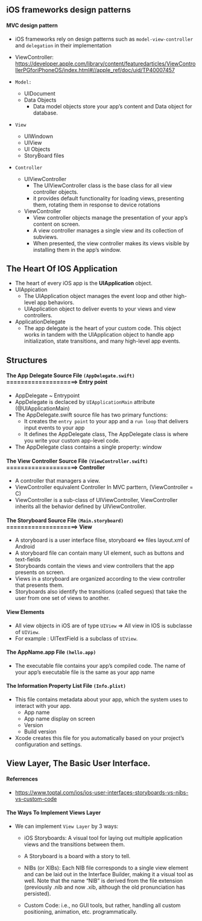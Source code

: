 
## iOS frameworks design patterns

#### MVC design pattern

  - iOS frameworks rely on design patterns such as `model-view-controller` and `delegation` in their implementation
  - ViewController: https://developer.apple.com/library/content/featuredarticles/ViewControllerPGforiPhoneOS/index.html#//apple_ref/doc/uid/TP40007457
  
  - `Model:`
      - UIDocument
      - Data Objects
          - Data model objects store your app’s content and Data object for database.
  - `View`
      - UIWindown
      - UIView
      - UI Objects
      - StoryBoard files
  - `Controller`
      - UIViewController
          - The UIViewController class is the base class for all view controller objects.
          - it provides default functionality for loading views, presenting them, rotating them in response to device rotations
      - ViewController
          - View controller objects manage the presentation of your app’s content on screen.
          -  A view controller manages a single view and its collection of subviews.
          -  When presented, the view controller makes its views visible by installing them in the app’s window.
         
## The Heart Of IOS Application
- The heart of every iOS app is the **UIApplication** object.
- UIAppication
  - The UIApplication object manages the event loop and other high-level app behaviors.
  - UIApplication object to deliver events to your views and view controllers.
- ApplicationDelegate 
  - The app delegate is the heart of your custom code. This object works in tandem with the UIApplication object to handle app initialization, state transitions, and many high-level app events.
  
## Structures
#### The App Delegate Source File `(AppDelegate.swift)` ====================> **Entry point**
  - AppDelegate ~ Entrypoint
  - AppDelegate is declaced by `UIApplicationMain` attribute (@UIApplicationMain)
  - The AppDelegate.swift source file has two primary functions:
    - It creates the `entry point` to your app and a `run loop` that delivers input events to your app
    - It defines the AppDelegate class, The AppDelegate class is where you write your custom app-level code.
  - The AppDelegate class contains a single property: window
  
#### The View Controller Source File `(ViewController.swift)` ====================> **Controller**
  - A controller that managers a view.
  - ViewController equivalent Controller In MVC parttern, (ViewController = C)
  - ViewController is a sub-class of UIViewController, ViewController inherits all the behavior defined by UIViewController.

#### The Storyboard Source File `(Main.storyboard)` ====================> **View**
  -  A storyboard is a user interface filse, storyboard <=> files layout.xml of Android
  -  A storyboard file can contain many UI element, such as buttons and text-fields
  - Storyboards contain the views and view controllers that the app presents on screen. 
  - Views in a storyboard are organized according to the view controller that presents them. 
  - Storyboards also identify the transitions (called segues) that take the user from one set of views to another.

#### View Elements
  - All view objects in iOS are of type `UIView` => All view in IOS is subclasse of `UIView`.
  - For example : UITextField is a subclass of `UIView`.

#### The AppName.app File `(hello.app)` 
  - The executable file contains your app’s compiled code. The name of your app’s executable file is the same as your app name

#### The Information Property List File `(Info.plist)`
  - This file contains metadata about your app, which the system uses to interact with your app.
    - App name
    - App name display on screen
    - Version
    - Build version
  - Xcode creates this file for you automatically based on your project’s configuration and settings.
 
## View Layer, The Basic User Interface.

#### Referrences
  - https://www.toptal.com/ios/ios-user-interfaces-storyboards-vs-nibs-vs-custom-code

#### The Ways To Implement Views Layer
  - We can implement `View Layer` by 3 ways:
    - iOS Storyboards: A visual tool for laying out multiple application views and the transitions between them. 
    - A Storyboard is a board with a story to tell.
  
    - NIBs (or XIBs): Each NIB file corresponds to a single view element and can be laid out in the Interface Builder, making it a visual tool as well. Note that the name “NIB” is derived from the file extension (previously .nib and now .xib, although the old pronunciation has persisted).

    - Custom Code: i.e., no GUI tools, but rather, handling all custom positioning, animation, etc. programmatically.
